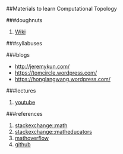 ##Materials to learn Computational Topology

###doughnuts
1. [Wiki](https://en.wikipedia.org/wiki/Computational_topology)

###syllabuses

###blogs
- http://jeremykun.com/
- https://tomcircle.wordpress.com/
- https://honglangwang.wordpress.com/

###lectures
1. [youtube](https://www.youtube.com/playlist?list=PLSekr_gm4hWLRNHB5-sbajyUzN5tLOZmx)

###references
1. [stackexchange::math](http://math.stackexchange.com/)
2. [stackexchange::matheducators](http://matheducators.stackexchange.com/)
3. [mathoverflow](http://mathoverflow.net/)
4. [github](http://appliedtopology.github.io/)
